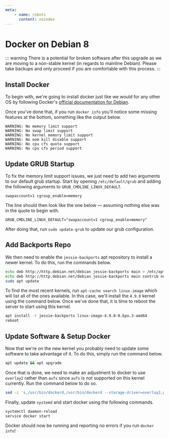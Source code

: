 ```yaml
---
meta:
    - name: robots
      content: noindex
---
```

# Docker on Debian 8

::: warning
There is a potential for broken software after this upgrade as we are moving to a non-stable kernel (in regards
to mainline Debian). Please take backups and only proceed if you are comfortable with this process.
:::

## Install Docker
To begin with, we're going to install docker just like we would for any other OS by following Docker's
[official documentation for Debian](https://docs.docker.com/install/linux/docker-ce/debian/#install-docker-ce).

Once you've done that, if you run `docker info` you'll notice some missing features at the bottom, something
like the output below.

``` text
WARNING: No memory limit support
WARNING: No swap limit support
WARNING: No kernel memory limit support
WARNING: No oom kill disable support
WARNING: No cpu cfs quota support
WARNING: No cpu cfs period support
```

## Update GRUB Startup
To fix the memory limit support issues, we just need to add two arguments to our default grub startup. Start by
opening `/etc/default/grub` and adding the following arguments to `GRUB_CMDLINE_LINUX_DEFAULT`.

``` text
swapaccount=1 cgroup_enable=memory
```

The line should then look like the one below — assuming nothing else was in the quote to begin with.

``` text
GRUB_CMDLINE_LINUX_DEFAULT="swapaccount=1 cgroup_enable=memory"
```

After doing that, run `sudo update-grub` to update our grub configuration.

## Add Backports Repo
We then need to enable the `jessie-backports` apt repository to install a newer kernel. To do this, run the commands below.

``` bash
echo deb http://http.debian.net/debian jessie-backports main > /etc/apt/sources.list.d/jessie-backports.list
echo deb http://http.debian.net/debian jessie-backports main contrib non-free > /etc/apt/sources.list.d/jessie-backports.list
sudo apt update
```

To find the most recent kernels, run `apt-cache search linux-image` which will list all of the ones available. In this
case, we'll install the `4.9.0` kernel using the command below. Once we've done that, it is time to reboot the server
to start using this kernel.

``` bash
apt install -t jessie-backports linux-image-4.9.0-0.bpo.3-amd64
reboot
```

## Update Software & Setup Docker
Now that we're on the new kernel you probably need to update some software to take advantage of it. To do this,
simply run the command below.

``` bash
apt update && apt upgrade
```

Once that is done, we need to make an adjustment to docker to use `overlay2` rather than `aufs` since `aufs` is not
supported on this kernel currently. Run the command below to do so.

``` bash
sed -i 's,/usr/bin/dockerd,/usr/bin/dockerd --storage-driver=overlay2,g' /lib/systemd/system/docker.service
```

Finally, update `systemd` and start docker using the following commands.

``` bash
systemctl daemon-reload
service docker start
```

Docker should now be running and reporting no errors if you run `docker info`!
